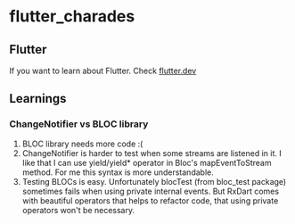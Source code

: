 # flutter_charades

## Flutter

If you want to learn about Flutter. Check [flutter.dev](https://flutter.dev)

## Learnings

### ChangeNotifier vs BLOC library

1. BLOC library needs more code :(
2. ChangeNotifier is harder to test when some streams are listened in it. I like that I can use yield/yield* operator in Bloc's mapEventToStream method. For me this syntax is more understandable.
3. Testing BLOCs is easy. Unfortunately blocTest (from bloc_test package) sometimes fails when using private internal events. But RxDart comes with beautiful operators that helps to refactor code, that using private operators won't be necessary.